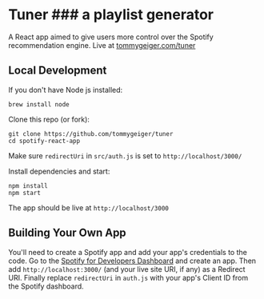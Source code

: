 # Tuner ### a playlist generator

A React app aimed to give users more control over the Spotify recommendation engine. Live at [tommygeiger.com/tuner](https://tommygeiger.com/tuner)

## Local Development

If you don't have Node js installed:
```
brew install node
```

Clone this repo (or fork):
```
git clone https://github.com/tommygeiger/tuner
cd spotify-react-app
```

Make sure `redirectUri` in `src/auth.js` is set to `http://localhost/3000/`

Install dependencies and start:
```
npm install
npm start
```

The app should be live at `http://localhost/3000`

## Building Your Own App

You'll need to create a Spotify app and add your app's credentials to the code. Go to the [Spotify for Developers Dashboard](https://developer.spotify.com/dashboard/) and create an app. Then add `http://localhost:3000/` (and your live site URI, if any) as a Redirect URI. Finally replace `redirectUri` in `auth.js` with your app's Client ID from the Spotify dashboard.
